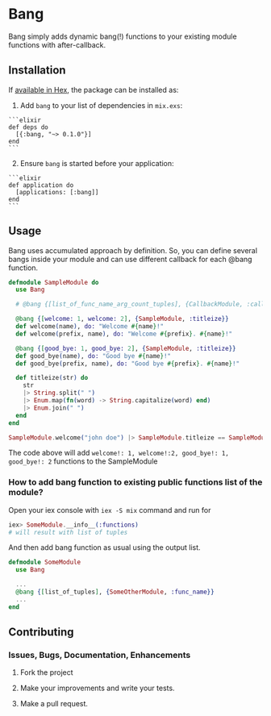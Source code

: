 # Bang

Bang simply adds dynamic bang(!) functions to your existing module functions with after-callback.

## Installation

If [available in Hex](https://hex.pm/docs/publish), the package can be installed as:

  1. Add `bang` to your list of dependencies in `mix.exs`:

    ```elixir
    def deps do
      [{:bang, "~> 0.1.0"}]
    end
    ```

  2. Ensure `bang` is started before your application:

    ```elixir
    def application do
      [applications: [:bang]]
    end
    ```

## Usage

Bang uses accumulated approach by definition. So, you can define several bangs inside your module and can use different callback for each @bang function.

```elixir
defmodule SampleModule do
  use Bang

  # @bang {[list_of_func_name_arg_count_tuples], {CallbackModule, :callback_fn}}

  @bang {[welcome: 1, welcome: 2], {SampleModule, :titleize}}
  def welcome(name), do: "Welcome #{name}!"
  def welcome(prefix, name), do: "Welcome #{prefix}. #{name}!"

  @bang {[good_bye: 1, good_bye: 2], {SampleModule, :titleize}}
  def good_bye(name), do: "Good bye #{name}!"
  def good_bye(prefix, name), do: "Good bye #{prefix}. #{name}!"

  def titleize(str) do
    str
    |> String.split(" ")
    |> Enum.map(fn(word) -> String.capitalize(word) end)
    |> Enum.join(" ")
  end
end

SampleModule.welcome("john doe") |> SampleModule.titleize == SampleModule.welcome!("john doe")
```
The code above will add `welcome!: 1, welcome!:2, good_bye!: 1, good_bye!: 2` functions to the SampleModule

### How to add bang function to existing public functions list of the module?

Open your iex console with `iex -S mix` command and run for

```elixir
iex> SomeModule.__info__(:functions)
# will result with list of tuples
```
And then add bang function as usual using the output list.

```elixir
defmodule SomeModule
  use Bang

  ...
  @bang {[list_of_tuples], {SomeOtherModule, :func_name}}
  ...
end
```

## Contributing

### Issues, Bugs, Documentation, Enhancements

1) Fork the project

2) Make your improvements and write your tests.

3) Make a pull request.
